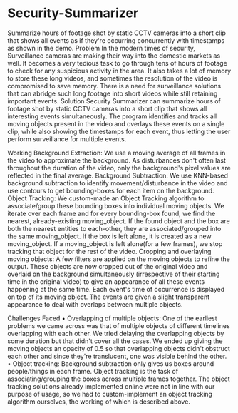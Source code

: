 # Security-Summarizer

Summarize hours of footage shot by static CCTV cameras into a short clip that shows all events as if they're occurring concurrently with timestamps as shown in the demo.
Problem
In the modern times of security, Surveillance cameras are making their way into the domestic markets as well. It becomes a very tedious task to go through tens of hours of footage to check for any suspicious activity in the area. It also takes a lot of memory to store these long videos, and sometimes the resolution of the video is compromised to save memory. There is a need for surveillance solutions that can abridge such long footage into short videos while still retaining important events.
Solution
Security Summarizer can summarize hours of footage shot by static CCTV cameras into a short clip that shows all interesting events simultaneously. The program identifies and tracks all moving objects present in the video and overlays these events on a single clip, while also showing the timestamps for each event, thus letting the user perform surveillance for multiple events.

Working
Background Extraction:
We use a moving average of all frames in the video to approximate the background. As disturbances don't often last throughout the duration of the video, only the background's pixel values are reflected in the final average.
Background Subtraction:
We use KNN-based background subtraction to identify movement/disturbance in the video and use contours to get bounding-boxes for each item on the background.
Object Tracking:
We custom-made an Object Tracking algorithm to associate/group these bounding boxes into individual moving objects. We iterate over each frame and for every bounding-box found, we find the nearest, already-existing moving_object. If the found object and the box are both the nearest entities to each-other, they are associated/grouped into the same moving_object. If the box is left alone, it is created as a new moving_object. If a moving_object is left alone(for a few frames), we stop tracking that object for the rest of the video.
Cropping and overlaying moving objects:
A few filters are applied on the moving objects to refine the output. These objects are now cropped out of the original video and overlaid on the background simultaneously (irrespective of their starting time in the original video) to give an appearance of all these events happening at the same time. Each event's time of occurrence is displayed on top of its moving object. The events are given a slight transparent appearance to deal with overlaps between multiple objects.

Challenges Faced
•	Overlapping of multiple objects: One of the earliest problems we came across was that of multiple objects of different timelines overlapping with each other. We tried delaying the overlapping objects by some duration but that didn't cover all the cases. We ended up giving the moving objects an opacity of 0.5 so that overlapping objects didn't obstruct each other and since they're translucent, one was visible behind the other.
•	Object tracking: Background subtraction only gives us boxes around people/things in each frame. Object tracking is the task of associating/grouping the boxes across multiple frames together. The object tracking solutions already implemented online were not in line with our purpose of usage, so we had to custom-implement an object tracking algorithm ourselves, the working of which is described above.

